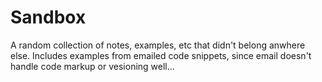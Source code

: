 # Sandbox

A random collection of notes, examples, etc that didn't belong anwhere else.
Includes examples from emailed code snippets, since email doesn't handle code markup or vesioning well...
